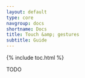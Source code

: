 ```yaml
---
layout: default
type: core
navgroup: docs
shortname: Docs
title: Touch &amp; gestures
subtitle: Guide
---
```


{% include toc.html %}

TODO
